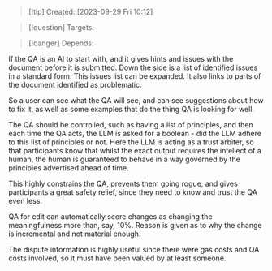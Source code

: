 
>[!tip] Created: [2023-09-29 Fri 10:12]

>[!question] Targets: 

>[!danger] Depends: 

If the QA is an AI to start with, and it gives hints and issues with the document before it is submitted.  Down the side is a list of identified issues in a standard form.  This issues list can be expanded.  It also links to parts of the document identified as problematic.

So a user can see what the QA will see, and can see suggestions about how to fix it, as well as some examples that do the thing QA is looking for well.

The QA should be controlled, such as having a list of principles, and then each time the QA acts, the LLM is asked for a boolean - did the LLM adhere to this list of principles or not.  Here the LLM is acting as a trust arbiter, so that participants know that whilst the exact output requires the intellect of a human, the human is guaranteed to behave in a way governed by the principles advertised ahead of time.

This highly constrains the QA, prevents them going rogue, and gives participants a great safety relief, since they need to know and trust the QA even less.

QA for edit can automatically score changes as changing the meaningfulness more than, say, 10%.
Reason is given as to why the change is incremental and not material enough.

The dispute information is highly useful since there were gas costs and QA costs involved, so it must have been valued by at least someone.